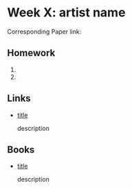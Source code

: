 # Week X: artist name

Corresponding Paper link: 

## Homework

1.

2.

## Links

- [title](link)

  description

## Books

- [title](link)

  description